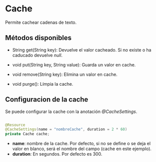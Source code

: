 # Cache

Permite cachear cadenas de texto.

## Métodos disponibles

- String get(String key): Devuelve el valor cacheado. Si no existe o ha caducado devuelve *null*.

- void put(String key, String value): Guarda un valor en cache.

- void remove(String key): Elimina un valor en cache.

- void purge(): Límpia la cache.


## Configuracion de la cache

Se puede configurar la cache con la anotación *@CacheSettings*.

```java

@Resource
@CacheSettings(name = "nombreCache", duration = 2 * 60)
private Cache cache;

```

- **name**: nombre de la cache. Por defecto, si no se define o se deja el valor en blanco, será el nombre del campo (cache en este ejemplo).
- **duration**: En segundos. Por defecto es 300.
